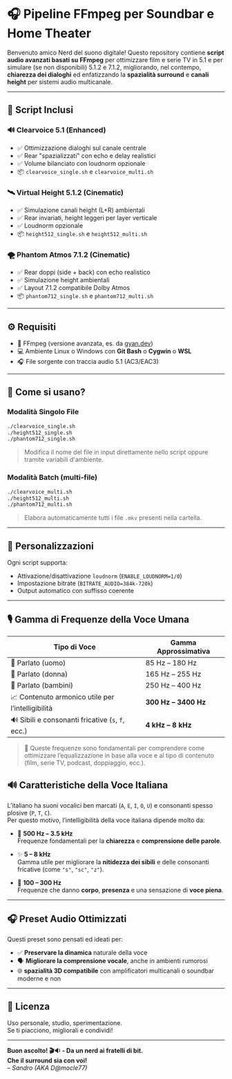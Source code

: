 # 🎧 Pipeline FFmpeg per Soundbar e Home Theater

Benvenuto amico Nerd del suono digitale! Questo repository contiene **script audio avanzati basati su FFmpeg** per ottimizzare film e serie TV in 5.1 e per simulare (se non disponibili) 5.1.2 e 7.1.2, migliorando, nel contempo, **chiarezza dei dialoghi** ed enfatizzando la **spazialità surround** e **canali height** per sistemi audio multicanale.

---

## 🔧 Script Inclusi

### 🔊 Clearvoice 5.1 (Enhanced)
- ✅ Ottimizzazione dialoghi sul canale centrale
- ✅ Rear "spazializzati" con echo e delay realistici
- ✅ Volume bilanciato con loudnorm opzionale
- 📦 `clearvoice_single.sh` e `clearvoice_multi.sh`

### 🛰️ Virtual Height 5.1.2 (Cinematic)
- ✅ Simulazione canali height (L+R) ambientali
- ✅ Rear invariati, height leggeri per layer verticale
- ✅ Loudnorm opzionale
- 📦 `height512_single.sh` e `height512_multi.sh`

### 🌪️ Phantom Atmos 7.1.2 (Cinematic)
- ✅ Rear doppi (side + back) con echo realistico
- ✅ Simulazione height ambientali
- ✅ Layout 7.1.2 compatibile Dolby Atmos
- 📦 `phantom712_single.sh` e `phantom712_multi.sh`

---

## ⚙️ Requisiti

- 🧠 FFmpeg (versione avanzata, es. da [gyan.dev](https://www.gyan.dev/ffmpeg/builds/))
- 💻 Ambiente Linux o Windows con **Git Bash** o **Cygwin** o **WSL**
- 🎧 File sorgente con traccia audio 5.1 (AC3/EAC3)

---

## 🚀 Come si usano?

### Modalità Singolo File

```bash
./clearvoice_single.sh
./height512_single.sh
./phantom712_single.sh
```

> Modifica il nome del file in input direttamente nello script oppure tramite variabili d'ambiente.

### Modalità Batch (multi-file)

```bash
./clearvoice_multi.sh
./height512_multi.sh
./phantom712_multi.sh
```

> Elabora automaticamente tutti i file `.mkv` presenti nella cartella.

---

## 🔄 Personalizzazioni

Ogni script supporta:
- Attivazione/disattivazione `loudnorm` (`ENABLE_LOUDNORM=1/0`)
- Impostazione bitrate (`BITRATE_AUDIO=384k-720k`)
- Output automatico con suffisso coerente

---

## 🎙️ Gamma di Frequenze della Voce Umana

| Tipo di Voce                                      | Gamma Approssimativa     |
|--------------------------------------------------|---------------------------|
| 🧔 Parlato (uomo)                                 | 85 Hz – 180 Hz            |
| 👩 Parlato (donna)                                | 165 Hz – 255 Hz           |
| 🧒 Parlato (bambini)                              | 250 Hz – 400 Hz           |
| 📈 Contenuto armonico utile per l’intelligibilità | **300 Hz – 3400 Hz**      |
| 🔊 Sibili e consonanti fricative (`s`, `f`, ecc.) | **4 kHz – 8 kHz**         |

> 📌 Queste frequenze sono fondamentali per comprendere come ottimizzare l’equalizzazione in base alla voce e al tipo di contenuto (film, serie TV, podcast, doppiaggio, ecc.).

## 🔊 Caratteristiche della Voce Italiana

L’italiano ha suoni vocalici ben marcati (`A`, `E`, `I`, `O`, `U`) e consonanti spesso plosive (`P`, `T`, `C`).  
Per questo motivo, l’intelligibilità della voce italiana dipende molto da:

- 🎯 **500 Hz – 3.5 kHz**  
  Frequenze fondamentali per la **chiarezza** e **comprensione delle parole**.
  
- ✨ **5 – 8 kHz**  
  Gamma utile per migliorare la **nitidezza dei sibili** e delle consonanti fricative (come `"s"`, `"sc"`, `"z"`).

- 💪 **100 – 300 Hz**  
  Frequenze che danno **corpo**, **presenza** e una sensazione di **voce piena**.

---

## 🎧 Preset Audio Ottimizzati

Questi preset sono pensati ed ideati per:

- ✅ **Preservare la dinamica** naturale della voce
- 🗣️ **Migliorare la comprensione vocale**, anche in ambienti rumorosi
- 🌐 **spazialità 3D compatibile** con amplificatori multicanali o soundbar moderne e non

---

## 📝 Licenza

Uso personale, studio, sperimentazione.  
Se ti piacciono, migliorali e condividi!

---

**Buon ascolto! 🎬🔉 - Da un nerd ai fratelli di bit.**  
**Che il surround sia con voi!**  
– *Sandro (AKA D@mocle77)*
